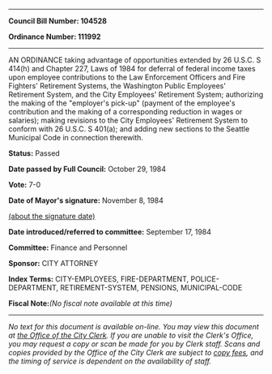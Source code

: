 

********

**Council Bill Number: 104528**
   
**Ordinance Number: 111992**
********

 AN ORDINANCE taking advantage of opportunities extended by 26 U.S.C. S 414(h) and Chapter 227, Laws of 1984 for deferral of federal income taxes upon employee contributions to the Law Enforcement Officers and Fire Fighters' Retirement Systems, the Washington Public Employees' Retirement System, and the City Employees' Retirement System; authorizing the making of the "employer's pick-up" (payment of the employee's contribution and the making of a corresponding reduction in wages or salaries); making revisions to the City Employees' Retirement System to conform with 26 U.S.C. S 401(a); and adding new sections to the Seattle Municipal Code in connection therewith.

**Status:** Passed
   
**Date passed by Full Council:** October 29, 1984
   
**Vote:** 7-0
   
**Date of Mayor's signature:** November 8, 1984
   
[(about the signature date)](/~public/approvaldate.htm)
   
   
   
**Date introduced/referred to committee:** September 17, 1984
   
**Committee:** Finance and Personnel
   
**Sponsor:** CITY ATTORNEY
   
   
**Index Terms:** CITY-EMPLOYEES, FIRE-DEPARTMENT, POLICE-DEPARTMENT, RETIREMENT-SYSTEM, PENSIONS, MUNICIPAL-CODE

**Fiscal Note:**_(No fiscal note available at this time)_
********

_No text for this document is available on-line. You may view this document at [the Office of the City Clerk](http://www.seattle.gov/leg/clerk/contactUs.htm). If you are unable to visit the Clerk's Office, you may request a copy or scan be made for you by Clerk staff. Scans and copies provided by the Office of the City Clerk are subject to [copy fees](http://clerk.seattle.gov/~public/clerkfees.htm), and the timing of service is dependent on the availability of staff._

